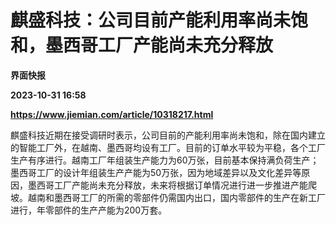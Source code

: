 # 麒盛科技：公司目前产能利用率尚未饱和，墨西哥工厂产能尚未充分释放
**界面快报**

**2023-10-31 16:58**

**https://www.jiemian.com/article/10318217.html**

麒盛科技近期在接受调研时表示，公司目前的产能利用率尚未饱和，除在国内建立的智能工厂外，在越南、墨西哥均设有工厂。目前的订单水平较为平稳，各个工厂生产有序进行。越南工厂年组装生产能力为60万张，目前基本保持满负荷生产；墨西哥工厂的设计年组装生产产能为50万张，因为地域差异以及文化差异等原因，墨西哥工厂产能尚未充分释放，未来将根据订单情况进行进一步推进产能爬坡。越南和墨西哥工厂的所需的零部件仍需国内出口，国内零部件的生产在新工厂进行，年零部件的生产产能为200万套。